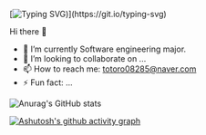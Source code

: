 [![Typing SVG](https://readme-typing-svg.herokuapp.com?font=TImes+New+Roman&size=35&color=F7079D&center=true&lines=Hello!+I'm+yenyen31+:))](https://git.io/typing-svg)

Hi there 👋
- 🔭 I’m currently Software engineering major.
- 👯 I’m looking to collaborate on ...
- 📫 How to reach me: totoro08285@naver.com
- ⚡ Fun fact: ...

![Anurag's GitHub stats](https://github-readme-stats.vercel.app/api?username=yenyen31&show_icons=true&theme=radical)

[![Ashutosh's github activity graph](https://activity-graph.herokuapp.com/graph?username=yenyen31&theme=rogue)](https://github.com/ashutosh00710/github-readme-activity-graph)

